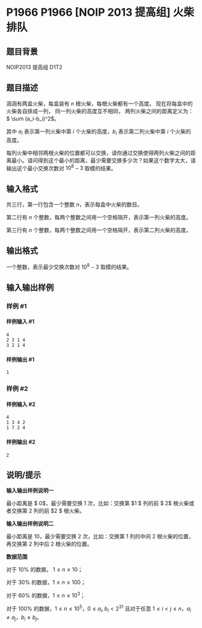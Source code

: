 # P1966 P1966 [NOIP 2013 提高组] 火柴排队

## 题目背景

NOIP2013 提高组 D1T2

## 题目描述

涵涵有两盒火柴，每盒装有 $n$ 根火柴，每根火柴都有一个高度。 现在将每盒中的火柴各自排成一列， 同一列火柴的高度互不相同， 两列火柴之间的距离定义为：$ \sum (a_i-b_i)^2$。

其中 $a_i$ 表示第一列火柴中第 $i$ 个火柴的高度，$b_i$ 表示第二列火柴中第  $i$ 个火柴的高度。

每列火柴中相邻两根火柴的位置都可以交换，请你通过交换使得两列火柴之间的距离最小。请问得到这个最小的距离，最少需要交换多少次？如果这个数字太大，请输出这个最小交换次数对 $10^8-3$ 取模的结果。


## 输入格式

共三行，第一行包含一个整数 $n$，表示每盒中火柴的数目。

第二行有 $n$ 个整数，每两个整数之间用一个空格隔开，表示第一列火柴的高度。

第三行有 $n$ 个整数，每两个整数之间用一个空格隔开，表示第二列火柴的高度。


## 输出格式

一个整数，表示最少交换次数对 $10^8-3$ 取模的结果。


## 输入输出样例

### 样例 #1

#### 样例输入 #1

```
4
2 3 1 4
3 2 1 4
```

#### 样例输出 #1

```
1
```

### 样例 #2

#### 样例输入 #2

```
4
1 3 4 2
1 7 2 4
```

#### 样例输出 #2

```
2
```

## 说明/提示

**输入输出样例说明一**

最小距离是 $ 0$，最少需要交换 $1$ 次，比如：交换第 $1 $ 列的前 $ 2$ 根火柴或者交换第 $2$ 列的前 $2 $ 根火柴。

**输入输出样例说明二**

最小距离是 $10$，最少需要交换 $2$ 次，比如：交换第 $1$ 列的中间 $2$ 根火柴的位置，再交换第 $2$ 列中后 $2$ 根火柴的位置。

**数据范围**

对于 $10\%$ 的数据， $1 \leq n \leq 10$；

对于 $30\%$ 的数据，$1 \leq n \leq 100$；

对于 $60\%$ 的数据，$1 \leq n \leq 10^3$；

对于 $100\%$ 的数据，$1 \leq n \leq 10^5$，$0 \leq a_i,b_i < 2^{31}$ 且对于任意 $1\le i<j\le n$，$a_i\neq a_j$，$b_i\neq b_j$。
